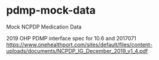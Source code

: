 # pdmp-mock-data
Mock NCPDP Medication Data



2019 OHP PDMP interface spec for 10.6 and 2017071 
https://www.onehealthport.com/sites/default/files/content-uploads/documents/NCPDP_IG_December_2019_v1_4.pdf

